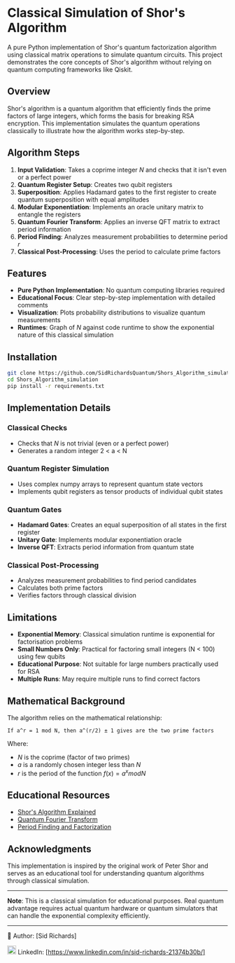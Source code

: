 # Classical Simulation of Shor's Algorithm

A pure Python implementation of Shor's quantum factorization algorithm using classical matrix operations to simulate quantum circuits.
This project demonstrates the core concepts of Shor's algorithm without relying on quantum computing frameworks like Qiskit.

## Overview

Shor's algorithm is a quantum algorithm that efficiently finds the prime factors of large integers, which forms the basis for breaking RSA encryption.
This implementation simulates the quantum operations classically to illustrate how the algorithm works step-by-step.

## Algorithm Steps

1. **Input Validation**: Takes a coprime integer $N$ and checks that it isn't even or a perfect power
2. **Quantum Register Setup**: Creates two qubit registers
3. **Superposition**: Applies Hadamard gates to the first register to create quantum superposition with equal amplitudes
4. **Modular Exponentiation**: Implements an oracle unitary matrix to entangle the registers
5. **Quantum Fourier Transform**: Applies an inverse QFT matrix to extract period information
6. **Period Finding**: Analyzes measurement probabilities to determine period $r$
7. **Classical Post-Processing**: Uses the period to calculate prime factors

## Features

- **Pure Python Implementation**: No quantum computing libraries required
- **Educational Focus**: Clear step-by-step implementation with detailed comments
- **Visualization**: Plots probability distributions to visualize quantum measurements
- **Runtimes**: Graph of $N$ against code runtime to show the exponential nature of this classical simulation

## Installation

```bash
git clone https://github.com/SidRichardsQuantum/Shors_Algorithm_simulation
cd Shors_Algorithm_simulation
pip install -r requirements.txt
```

## Implementation Details

### Classical Checks
- Checks that $N$ is not trivial (even or a perfect power)
- Generates a random integer 2 < a < N

### Quantum Register Simulation
- Uses complex numpy arrays to represent quantum state vectors
- Implements qubit registers as tensor products of individual qubit states

### Quantum Gates
- **Hadamard Gates**: Creates an equal superposition of all states in the first register
- **Unitary Gate**: Implements modular exponentiation oracle
- **Inverse QFT**: Extracts period information from quantum state

### Classical Post-Processing
- Analyzes measurement probabilities to find period candidates
- Calculates both prime factors
- Verifies factors through classical division

## Limitations

- **Exponential Memory**: Classical simulation runtime is exponential for factorisation problems
- **Small Numbers Only**: Practical for factoring small integers (N < 100) using few qubits
- **Educational Purpose**: Not suitable for large numbers practically used for RSA
- **Multiple Runs**: May require multiple runs to find correct factors

## Mathematical Background

The algorithm relies on the mathematical relationship:
```
If a^r = 1 mod N, then a^(r/2) ± 1 gives are the two prime factors
```

Where:
- $N$ is the coprime (factor of two primes)
- $a$ is a randomly chosen integer less than $N$
- $r$ is the period of the function $f(x) = a^x mod N$

## Educational Resources

- [Shor's Algorithm Explained](https://en.wikipedia.org/wiki/Shor%27s_algorithm)
- [Quantum Fourier Transform](https://qiskit.org/textbook/ch-algorithms/quantum-fourier-transform.html)
- [Period Finding and Factorization](https://docs.microsoft.com/en-us/quantum/concepts/algorithms)

## Acknowledgments

This implementation is inspired by the original work of Peter Shor and serves as an educational tool for understanding quantum algorithms through classical simulation.

---

**Note**: This is a classical simulation for educational purposes.
Real quantum advantage requires actual quantum hardware or quantum simulators that can handle the exponential complexity efficiently.

---

📘 Author: [Sid Richards]

<img src="https://cdn.jsdelivr.net/gh/devicons/devicon/icons/linkedin/linkedin-original.svg" width="20" /> LinkedIn: [https://www.linkedin.com/in/sid-richards-21374b30b/]

